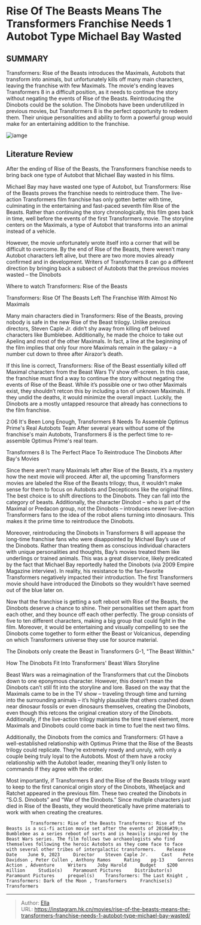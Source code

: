 # Rise Of The Beasts Means The Transformers Franchise Needs 1 Autobot Type Michael Bay Wasted


## SUMMARY 



  Transformers: Rise of the Beasts introduces the Maximals, Autobots that transform into animals, but unfortunately kills off many main characters, leaving the franchise with few Maximals.   The movie&#39;s ending leaves Transformers 8 in a difficult position, as it needs to continue the story without negating the events of Rise of the Beasts. Reintroducing the Dinobots could be the solution.   The Dinobots have been underutilized in previous movies, but Transformers 8 is the perfect opportunity to redeem them. Their unique personalities and ability to form a powerful group would make for an entertaining addition to the franchise.  

![iamge](https://static1.srcdn.com/wordpress/wp-content/uploads/2023/06/bumblebee-transformers-and-rise-of-the-beasts.jpg)

## Literature Review

After the ending of Rise of the Beasts, the Transformers franchise needs to bring back one type of Autobot that Michael Bay wasted in his films.




Michael Bay may have wasted one type of Autobot, but Transformers: Rise of the Beasts proves the franchise needs to reintroduce them. The live-action Transformers film franchise has only gotten better with time, culminating in the entertaining and fast-paced seventh film Rise of the Beasts. Rather than continuing the story chronologically, this film goes back in time, well before the events of the first Transformers movie. The storyline centers on the Maximals, a type of Autobot that transforms into an animal instead of a vehicle.




However, the movie unfortunately wrote itself into a corner that will be difficult to overcome. By the end of Rise of the Beasts, there weren’t many Autobot characters left alive, but there are two more movies already confirmed and in development. Writers of Transformers 8 can go a different direction by bringing back a subsect of Autobots that the previous movies wasted – the Dinobots

Where to watch Transformers: Rise of the Beasts


 Transformers: Rise Of The Beasts Left The Franchise With Almost No Maximals 
         

Many main characters died in Transformers: Rise of the Beasts, proving nobody is safe in the new Rise of the Beast trilogy. Unlike previous directors, Steven Caple Jr. didn’t shy away from killing off beloved characters like Bumblebee. Additionally, he made the choice to take out Apelinq and most of the other Maximals. In fact, a line at the beginning of the film implies that only four more Maximals remain in the galaxy – a number cut down to three after Airazor’s death.




If this line is correct, Transformers: Rise of the Beast essentially killed off Maximal characters from the Beast Wars TV show off-screen. In this case, the franchise must find a way to continue the story without negating the events of Rise of the Beast. While it’s possible one or two other Maximals exist, they shouldn’t retcon this by including a ton of unknown Maximals. If they undid the deaths, it would minimize the overall impact. Luckily, the Dinobots are a mostly untapped resource that already has connections to the film franchise.

  2:06                       It&#39;s Been Long Enough, Transformers 8 Needs To Assemble Optimus Prime&#39;s Real Autobots Team   After several years without some of the franchise&#39;s main Autobots, Transformers 8 is the perfect time to re-assemble Optimus Prime&#39;s real team.   



 Transformers 8 Is The Perfect Place To Reintroduce The Dinobots After Bay&#39;s Movies 
          




Since there aren’t many Maximals left after Rise of the Beasts, it’s a mystery how the next movie will proceed. After all, the upcoming Transformers movies are labeled the Rise of the Beasts trilogy; thus, it wouldn’t make sense for them to focus on Autobots and Decepticons like the original films. The best choice is to shift directions to the Dinobots. They can fall into the category of beasts. Additionally, the character Dinobot – who is part of the Maximal or Predacon group, not the Dinobots – introduces newer live-action Transformers fans to the idea of the robot aliens turning into dinosaurs. This makes it the prime time to reintroduce the Dinobots.

Moreover, reintroducing the Dinobots in Transformers 8 will appease the long-time franchise fans who were disappointed by Michael Bay’s use of the Dinobots. Rather than treating them as conscious individual characters with unique personalities and thoughts, Bay’s movies treated them like underlings or trained animals. This was a great disservice, likely predicated by the fact that Michael Bay reportedly hated the Dinobots (via 2009 Empire Magazine interview). In reality, his resistance to the fan-favorite Transformers negatively impacted their introduction. The first Transformers movie should have introduced the Dinobots so they wouldn’t have seemed out of the blue later on.




Now that the franchise is getting a soft reboot with Rise of the Beasts, the Dinobots deserve a chance to shine. Their personalities set them apart from each other, and they bounce off each other perfectly. The group consists of five to ten different characters, making a big group that could fight in the film. Moreover, it would be entertaining and visually compelling to see the Dinobots come together to form either the Beast or Volcanicus, depending on which Transformers universe they use for source material.



The Dinobots only create the Beast in Transformers G-1, &#34;The Beast Within.&#34;






 How The Dinobots Fit Into Transformers&#39; Beast Wars Storyline 
          

Beast Wars was a reimagination of the Transformers that cut the Dinobots down to one eponymous character. However, this doesn’t mean the Dinobots can’t still fit into the storyline and lore. Based on the way that the Maximals came to be in the TV show – traveling through time and turning into the surrounding animals – it’s highly plausible that others crashed down near dinosaur fossils or even dinosaurs themselves, creating the Dinobots, even though this retcons the original creation story of the Dinobots. Additionally, if the live-action trilogy maintains the time travel element, more Maximals and Dinobots could come back in time to fuel the next two films.




Additionally, the Dinobots from the comics and Transformers: G1 have a well-established relationship with Optimus Prime that the Rise of the Beasts trilogy could replicate. They’re extremely rowdy and unruly, with only a couple being truly loyal to the Autobots. Most of them have a rocky relationship with the Autobot leader, meaning they’ll only listen to commands if they agree with the order.

Most importantly, if Transformers 8 and the Rise of the Beasts trilogy want to keep to the first canonical origin story of the Dinobots, Wheeljack and Ratchet appeared in the previous film. These two created the Dinobots in “S.O.S. Dinobots” and “War of the Dinobots.” Since multiple characters just died in Rise of the Beasts, they would theoretically have prime materials to work with when creating the creatures.

             Transformers: Rise of the Beasts Transformers: Rise of the Beasts is a sci-fi action movie set after the events of 2018&#39;s Bumblebee as a series reboot of sorts and is heavily inspired by the Beast Wars series. The film follows two archaeologists who find themselves following the heroic Autobots as they come face to face with several other tribes of intergalactic transformers.    Release Date    June 9, 2023     Director    Steven Caple Jr.     Cast    Pete Davidson , Peter Cullen , Anthony Ramos     Rating    pg-13     Genres    Action , Adventure     Writers    Joby Harold     Budget    $200 million     Studio(s)    Paramount Pictures     Distributor(s)    Paramount Pictures     prequel(s)    Transformers: The Last Knight , Transformers: Dark of the Moon , Transformers     Franchise(s)    Transformers      





---

> Author: [Ella](https://instagram.hk.cn/)  
> URL: https://instagram.hk.cn/movies/rise-of-the-beasts-means-the-transformers-franchise-needs-1-autobot-type-michael-bay-wasted/  

